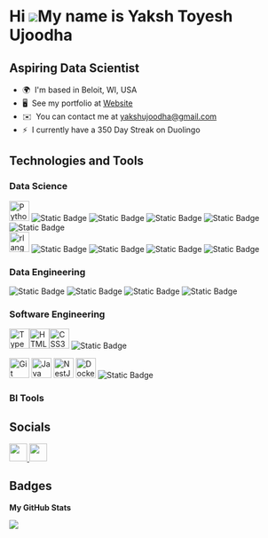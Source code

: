 Hi ![](https://user-images.githubusercontent.com/18350557/176309783-0785949b-9127-417c-8b55-ab5a4333674e.gif)My name is Yaksh Toyesh Ujoodha
============================================================================================================================================

Aspiring Data Scientist
-----------------------

* 🌍  I'm based in Beloit, WI, USA
* 🖥️  See my portfolio at [Website](http://yakshtoyesh.github.io/Yaksh_portfolio_website/)
* ✉️  You can contact me at [yakshujoodha@gmail.com](mailto:yakshujoodha@gmail.com)
* ⚡  I currently have a 350 Day Streak on Duolingo

## Technologies and Tools
### Data Science
<a href="https://www.python.org/" target="_blank" rel="noreferrer"><img src="https://raw.githubusercontent.com/danielcranney/readme-generator/main/public/icons/skills/python-colored.svg" width="36" height="36" alt="Python" /></a>
![Static Badge](https://img.shields.io/badge/pandas-red?style=for-the-badge&logo=pandas&logoColor=%23150458&logoSize=auto&color=%23F0EFFF&link=https%3A%2F%2Fpandas.pydata.org%2Fdocs%2F)
![Static Badge](https://img.shields.io/badge/numpy-red?style=for-the-badge&logo=numpy&logoColor=blue&logoSize=auto&color=%23E8F0FE&link=https%3A%2F%2Fnumpy.org%2Fdoc%2F)
![Static Badge](https://img.shields.io/badge/pytorch-red?style=for-the-badge&logo=pytorch&logoSize=auto&color=%23FFEBD9&link=https%3A%2F%2Fpytorch.org%2Fdocs%2Fstable%2Findex.html)
![Static Badge](https://img.shields.io/badge/jupyter-red?style=for-the-badge&logo=jupyter&logoSize=auto&color=%23F5F5F5&link=https%3A%2F%2Fdocs.jupyter.org%2Fen%2Flatest%2F)
![Static Badge](https://img.shields.io/badge/scikit%20learn-red?style=for-the-badge&logo=scikitlearn&logoSize=auto&color=%23E1ECF4)  
<a href="https://www.r-project.org/" target="_blank" rel="noreferrer"><img src="https://raw.githubusercontent.com/danielcranney/readme-generator/main/public/icons/skills/rlang-colored.svg" width="36" height="36" alt="rlang" /></a>
![Static Badge](https://img.shields.io/badge/dplyr-red?style=for-the-badge&logoSize=auto&color=%23E1ECF4)
![Static Badge](https://img.shields.io/badge/ggplot2-red?style=for-the-badge&logoSize=auto&color=%23E1ECF4)
![Static Badge](https://img.shields.io/badge/rmarkdown-red?style=for-the-badge&logoSize=auto&color=%23E1ECF4)
![Static Badge](https://img.shields.io/badge/rshiny-red?style=for-the-badge&logoSize=auto&color=%23E1ECF4)



### Data Engineering
![Static Badge](https://img.shields.io/badge/prefect-white?style=for-the-badge&logo=prefect&logoColor=%23070E10&logoSize=auto&color=%23D1E8E4)
![Static Badge](https://img.shields.io/badge/sqlite-white?style=for-the-badge&logo=sqlite&logoColor=%23003B57&logoSize=auto&color=%23FFFDD0)
![Static Badge](https://img.shields.io/badge/selenium-white?style=for-the-badge&logo=selenium&logoColor=%2343B02A&logoSize=auto&color=%23FFED8A)
![Static Badge](https://img.shields.io/badge/Automation%20360-orange?style=for-the-badge&logoSize=auto&color=%23F5B7B1)

### Software Engineering
<a href="https://www.typescriptlang.org/" target="_blank" rel="noreferrer"><img src="https://raw.githubusercontent.com/danielcranney/readme-generator/main/public/icons/skills/typescript-colored.svg" width="36" height="36" alt="TypeScript" /></a><a href="https://developer.mozilla.org/en-US/docs/Glossary/HTML5" target="_blank" rel="noreferrer"><img src="https://raw.githubusercontent.com/danielcranney/readme-generator/main/public/icons/skills/html5-colored.svg" width="36" height="36" alt="HTML5" /></a><a href="https://www.w3.org/TR/CSS/#css" target="_blank" rel="noreferrer"><img src="https://raw.githubusercontent.com/danielcranney/readme-generator/main/public/icons/skills/css3-colored.svg" width="36" height="36" alt="CSS3" /></a>
![Static Badge](https://img.shields.io/badge/Frontend-orange?style=for-the-badge&logoSize=auto&color=%2300A1E4)  

<a href="https://git-scm.com/" target="_blank" rel="noreferrer"><img src="https://raw.githubusercontent.com/danielcranney/readme-generator/main/public/icons/skills/git-colored.svg" width="36" height="36" alt="Git" /></a>
<a href="https://www.oracle.com/java/" target="_blank" rel="noreferrer"><img src="https://raw.githubusercontent.com/danielcranney/readme-generator/main/public/icons/skills/java-colored.svg" width="36" height="36" alt="Java" /></a>
<a href="https://docs.nestjs.com/" target="_blank" rel="noreferrer"><img src="https://raw.githubusercontent.com/danielcranney/readme-generator/main/public/icons/skills/nestjs-colored.svg" width="36" height="36" alt="NestJS" /></a>
<a href="https://www.docker.com/" target="_blank" rel="noreferrer"><img src="https://raw.githubusercontent.com/danielcranney/readme-generator/main/public/icons/skills/docker-colored.svg" width="36" height="36" alt="Docker" /></a>
![Static Badge](https://img.shields.io/badge/Backend-orange?style=for-the-badge&logoSize=auto&color=%234CAF50)

### BI Tools

## Socials

<p align="left"> <a href="https://www.github.com/YAkshTOyesh" target="_blank" rel="noreferrer"> <picture> <source media="(prefers-color-scheme: dark)" srcset="https://raw.githubusercontent.com/danielcranney/readme-generator/main/public/icons/socials/github-dark.svg" /> <source media="(prefers-color-scheme: light)" srcset="https://raw.githubusercontent.com/danielcranney/readme-generator/main/public/icons/socials/github.svg" /> <img src="https://raw.githubusercontent.com/danielcranney/readme-generator/main/public/icons/socials/github.svg" width="32" height="32" /> </picture> </a> <a href="https://www.linkedin.com/in/yaksh-toyesh-ujoodha" target="_blank" rel="noreferrer"> <picture> <source media="(prefers-color-scheme: dark)" srcset="https://raw.githubusercontent.com/danielcranney/readme-generator/main/public/icons/socials/linkedin-dark.svg" /> <source media="(prefers-color-scheme: light)" srcset="https://raw.githubusercontent.com/danielcranney/readme-generator/main/public/icons/socials/linkedin.svg" /> <img src="https://raw.githubusercontent.com/danielcranney/readme-generator/main/public/icons/socials/linkedin.svg" width="32" height="32" /> </picture> </a></p>

## Badges

<b>My GitHub Stats</b>

<a href="http://www.github.com/YAkshTOyesh"><img src="https://github-readme-streak-stats.herokuapp.com/?user=YAkshTOyesh&stroke=ffffff&background=1c1917&ring=0891b2&fire=0891b2&currStreakNum=ffffff&currStreakLabel=0891b2&sideNums=ffffff&sideLabels=ffffff&dates=ffffff&hide_border=true" /></a>
